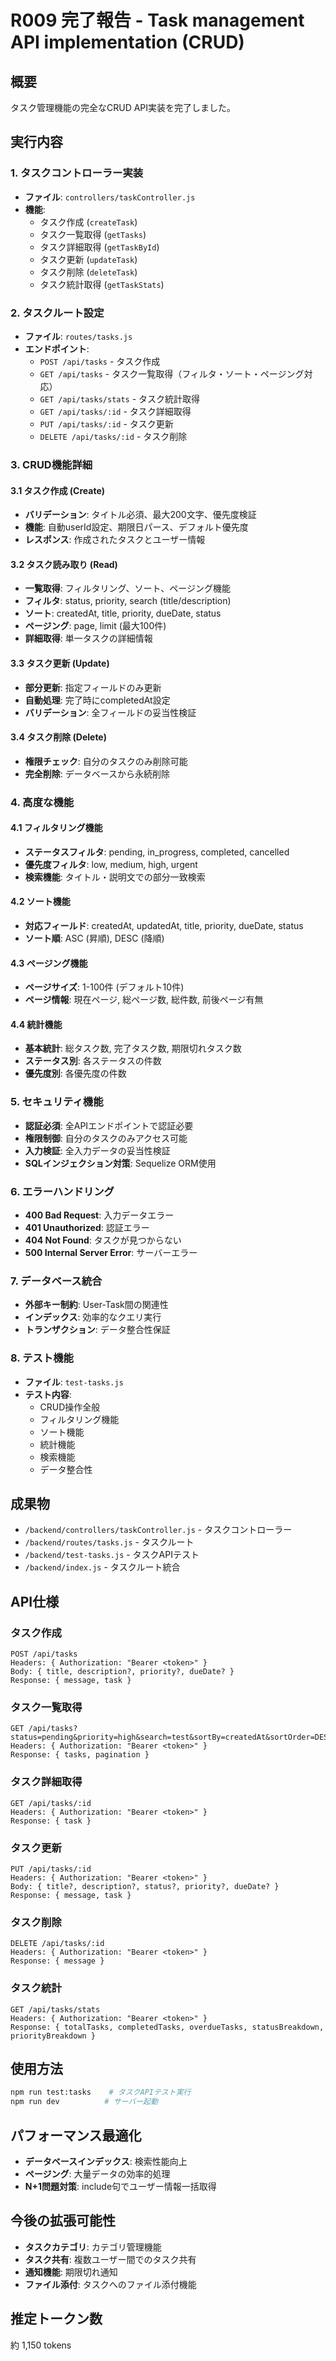 # R009 完了報告 - Task management API implementation (CRUD)

## 概要
タスク管理機能の完全なCRUD API実装を完了しました。

## 実行内容

### 1. タスクコントローラー実装
- **ファイル**: `controllers/taskController.js`
- **機能**:
  - タスク作成 (`createTask`)
  - タスク一覧取得 (`getTasks`)
  - タスク詳細取得 (`getTaskById`)
  - タスク更新 (`updateTask`)
  - タスク削除 (`deleteTask`)
  - タスク統計取得 (`getTaskStats`)

### 2. タスクルート設定
- **ファイル**: `routes/tasks.js`
- **エンドポイント**:
  - `POST /api/tasks` - タスク作成
  - `GET /api/tasks` - タスク一覧取得（フィルタ・ソート・ページング対応）
  - `GET /api/tasks/stats` - タスク統計取得
  - `GET /api/tasks/:id` - タスク詳細取得
  - `PUT /api/tasks/:id` - タスク更新
  - `DELETE /api/tasks/:id` - タスク削除

### 3. CRUD機能詳細

#### 3.1 タスク作成 (Create)
- **バリデーション**: タイトル必須、最大200文字、優先度検証
- **機能**: 自動userId設定、期限日パース、デフォルト優先度
- **レスポンス**: 作成されたタスクとユーザー情報

#### 3.2 タスク読み取り (Read)
- **一覧取得**: フィルタリング、ソート、ページング機能
- **フィルタ**: status, priority, search (title/description)
- **ソート**: createdAt, title, priority, dueDate, status
- **ページング**: page, limit (最大100件)
- **詳細取得**: 単一タスクの詳細情報

#### 3.3 タスク更新 (Update)
- **部分更新**: 指定フィールドのみ更新
- **自動処理**: 完了時にcompletedAt設定
- **バリデーション**: 全フィールドの妥当性検証

#### 3.4 タスク削除 (Delete)
- **権限チェック**: 自分のタスクのみ削除可能
- **完全削除**: データベースから永続削除

### 4. 高度な機能

#### 4.1 フィルタリング機能
- **ステータスフィルタ**: pending, in_progress, completed, cancelled
- **優先度フィルタ**: low, medium, high, urgent
- **検索機能**: タイトル・説明文での部分一致検索

#### 4.2 ソート機能
- **対応フィールド**: createdAt, updatedAt, title, priority, dueDate, status
- **ソート順**: ASC (昇順), DESC (降順)

#### 4.3 ページング機能
- **ページサイズ**: 1-100件 (デフォルト10件)
- **ページ情報**: 現在ページ, 総ページ数, 総件数, 前後ページ有無

#### 4.4 統計機能
- **基本統計**: 総タスク数, 完了タスク数, 期限切れタスク数
- **ステータス別**: 各ステータスの件数
- **優先度別**: 各優先度の件数

### 5. セキュリティ機能
- **認証必須**: 全APIエンドポイントで認証必要
- **権限制御**: 自分のタスクのみアクセス可能
- **入力検証**: 全入力データの妥当性検証
- **SQLインジェクション対策**: Sequelize ORM使用

### 6. エラーハンドリング
- **400 Bad Request**: 入力データエラー
- **401 Unauthorized**: 認証エラー
- **404 Not Found**: タスクが見つからない
- **500 Internal Server Error**: サーバーエラー

### 7. データベース統合
- **外部キー制約**: User-Task間の関連性
- **インデックス**: 効率的なクエリ実行
- **トランザクション**: データ整合性保証

### 8. テスト機能
- **ファイル**: `test-tasks.js`
- **テスト内容**:
  - CRUD操作全般
  - フィルタリング機能
  - ソート機能
  - 統計機能
  - 検索機能
  - データ整合性

## 成果物
- `/backend/controllers/taskController.js` - タスクコントローラー
- `/backend/routes/tasks.js` - タスクルート
- `/backend/test-tasks.js` - タスクAPIテスト
- `/backend/index.js` - タスクルート統合

## API仕様

### タスク作成
```
POST /api/tasks
Headers: { Authorization: "Bearer <token>" }
Body: { title, description?, priority?, dueDate? }
Response: { message, task }
```

### タスク一覧取得
```
GET /api/tasks?status=pending&priority=high&search=test&sortBy=createdAt&sortOrder=DESC&page=1&limit=10
Headers: { Authorization: "Bearer <token>" }
Response: { tasks, pagination }
```

### タスク詳細取得
```
GET /api/tasks/:id
Headers: { Authorization: "Bearer <token>" }
Response: { task }
```

### タスク更新
```
PUT /api/tasks/:id
Headers: { Authorization: "Bearer <token>" }
Body: { title?, description?, status?, priority?, dueDate? }
Response: { message, task }
```

### タスク削除
```
DELETE /api/tasks/:id
Headers: { Authorization: "Bearer <token>" }
Response: { message }
```

### タスク統計
```
GET /api/tasks/stats
Headers: { Authorization: "Bearer <token>" }
Response: { totalTasks, completedTasks, overdueTasks, statusBreakdown, priorityBreakdown }
```

## 使用方法
```bash
npm run test:tasks    # タスクAPIテスト実行
npm run dev          # サーバー起動
```

## パフォーマンス最適化
- **データベースインデックス**: 検索性能向上
- **ページング**: 大量データの効率的処理
- **N+1問題対策**: include句でユーザー情報一括取得

## 今後の拡張可能性
- **タスクカテゴリ**: カテゴリ管理機能
- **タスク共有**: 複数ユーザー間でのタスク共有
- **通知機能**: 期限切れ通知
- **ファイル添付**: タスクへのファイル添付機能

## 推定トークン数
約 1,150 tokens